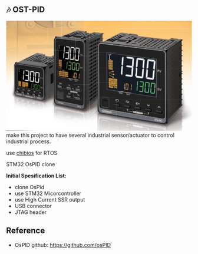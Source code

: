 
## 🎶 OST-PID

![omoronSS](https://github.com/ahsanu123/ost-pid/blob/main/docs/omronDigitalTempController.png)
make this project to have several industrial sensor/actuator to control industrial process.

use [chibios](https://www.chibios.org/dokuwiki/doku.php?id=start) for RTOS

STM32 OsPID clone 


**Initial Spesification List:**
- clone OsPid 
- use STM32 Micorcontroller
- use High Current SSR output
- USB connector
- JTAG header



## Reference 
- OsPID github: https://github.com/osPID
